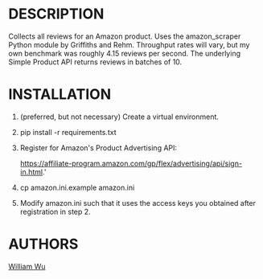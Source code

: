 DESCRIPTION
===============
Collects all reviews for an Amazon product. Uses the amazon_scraper Python module by Griffiths and Rehm.
Throughput rates will vary, but my own benchmark was roughly 4.15 reviews per second. The underlying Simple Product API returns reviews in batches of 10.


INSTALLATION
===============
1. (preferred, but not necessary) Create a virtual environment.
2. pip install -r requirements.txt
3. Register for Amazon's Product Advertising API:

    https://affiliate-program.amazon.com/gp/flex/advertising/api/sign-in.html.'

4. cp amazon.ini.example amazon.ini
5. Modify amazon.ini such that it uses the access keys you obtained after registration in step 2. 


AUTHORS
===============
[William Wu](http://qed.ai)
